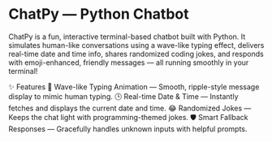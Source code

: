 # ChatPy — Python Chatbot
ChatPy is a fun, interactive terminal-based chatbot built with Python. It simulates human-like conversations using a wave-like typing effect, delivers real-time date and time info, shares randomized coding jokes, and responds with emoji-enhanced, friendly messages — all running smoothly in your terminal!

✨ Features
📜 Wave-like Typing Animation — Smooth, ripple-style message display to mimic human typing.
🕒 Real-time Date & Time — Instantly fetches and displays the current date and time.
😂 Randomized Jokes — Keeps the chat light with programming-themed jokes.
🛡️ Smart Fallback Responses — Gracefully handles unknown inputs with helpful prompts.

